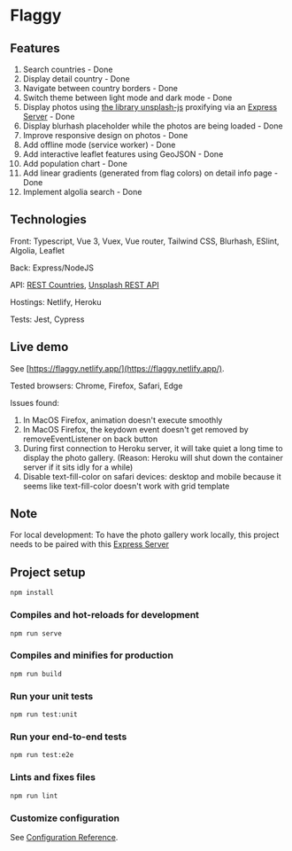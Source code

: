 # Flaggy

## Features
1. Search countries - Done
2. Display detail country - Done
3. Navigate between country borders - Done
4. Switch theme between light mode and dark mode - Done
5. Display photos using [the library unsplash-js](https://github.com/unsplash/unsplash-js) proxifying via an [Express Server](https://github.com/khanhmas/flaggy-unsplash) - Done
6. Display blurhash placeholder while the photos are being loaded - Done
7. Improve responsive design on photos - Done
8. Add offline mode (service worker) - Done
9. Add interactive leaflet features using GeoJSON - Done
10. Add population chart - Done
11. Add linear gradients (generated from flag colors) on detail info page - Done
12. Implement algolia search - Done

## Technologies

Front: Typescript, Vue 3, Vuex, Vue router, Tailwind CSS, Blurhash, ESlint, Algolia, Leaflet

Back: Express/NodeJS

API: [REST Countries](https://restcountries.eu), [Unsplash REST API](https://unsplash.com/documentation)

Hostings: Netlify, Heroku

Tests: Jest, Cypress


## Live demo
See [https://flaggy.netlify.app/](https://flaggy.netlify.app/).

Tested browsers: Chrome, Firefox, Safari, Edge

Issues found:
  1. In MacOS Firefox, animation doesn't execute smoothly
  2. In MacOS Firefox, the keydown event doesn't get removed by removeEventListener on back button
  3. During first connection to Heroku server, it will take quiet a long time to display the photo gallery. (Reason: Heroku will shut down the container server if it sits idly for a while)
  4. Disable text-fill-color on safari devices: desktop and mobile because it seems like text-fill-color doesn't work with grid template

## Note
For local development:
To have the photo gallery work locally, this project needs to be paired with this [Express Server](https://github.com/khanhmas/flaggy-unsplash)

## Project setup
```
npm install
```

### Compiles and hot-reloads for development
```
npm run serve
```

### Compiles and minifies for production
```
npm run build
```

### Run your unit tests
```
npm run test:unit
```

### Run your end-to-end tests
```
npm run test:e2e
```

### Lints and fixes files
```
npm run lint
```

### Customize configuration
See [Configuration Reference](https://cli.vuejs.org/config/).
